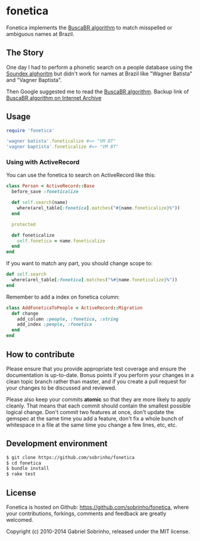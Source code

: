 # fonetica

Fonetica implements the [BuscaBR algorithm](http://www.unibratec.com.br/jornadacientifica/diretorio/NOVOB.pdf) to match misspelled or ambiguous names at Brazil.

## The Story

One day I had to perform a phonetic search on a people database using the [Soundex alghoritm](http://en.wikipedia.org/wiki/Soundex) but didn't work for names at Brazil like "Wagner Batista" and "Vagner Baptista".

Then Google suggested me to read the [BuscaBR algorithm](http://www.unibratec.com.br/jornadacientifica/diretorio/NOVOB.pdf).  Backup link of [BuscaBR algorithm on Internet Archive](https://web.archive.org/web/20100401020325/http://www.unibratec.com.br/jornadacientifica/diretorio/NOVOB.pdf)

## Usage

``` ruby
require 'fonetica'

'wagner batista'.foneticalize #=> "VM BT"
'vagner baptista'.foneticalize #=> "VM BT"
```

### Using with ActiveRecord

You can use the fonetica to search on ActiveRecord like this:

``` ruby
class Person < ActiveRecord::Base
  before_save :foneticalize

  def self.search(name)
    where(arel_table[:fonetica].matches("#{name.foneticalize}%"))
  end

  protected

  def foneticalize
    self.fonetica = name.foneticalize
  end
end
```

If you want to match any part, you should change scope to:

``` ruby
def self.search
  where(arel_table[:fonetica].matches("%#{name.foneticalize}%"))
end
```

Remember to add a index on fonetica column:

``` ruby
class AddFoneticaToPeople < ActiveRecord::Migration
  def change
    add_column :people, :fonetica, :string
    add_index :people, :fonetica
  end
end
````

## How to contribute

Please ensure that you provide appropriate test coverage and ensure the documentation is up-to-date. Bonus points if you perform your changes in a clean topic branch rather than master, and if you create a pull request for your changes to be discussed and reviewed.

Please also keep your commits **atomic** so that they are more likely to apply cleanly. That means that each commit should contain the smallest possible logical change. Don't commit two features at once, don't update the gemspec at the same time you add a feature, don't fix a whole bunch of whitespace in a file at the same time you change a few lines, etc, etc.

## Development environment

``` bash
$ git clone https://github.com/sobrinho/fonetica
$ cd fonetica
$ bundle install
$ rake test
```

## License

Fonetica is hosted on Github: https://github.com/sobrinho/fonetica, where your contributions, forkings, comments and feedback are greatly welcomed.

Copyright (c) 2010-2014 Gabriel Sobrinho, released under the MIT license.
